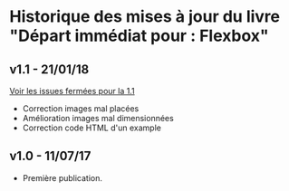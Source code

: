 # Historique des mises à jour du livre "Départ immédiat pour : Flexbox"

## v1.1 - 21/01/18

[Voir les issues fermées pour la 1.1](https://github.com/t13h37/feedback-zilliox-flexbox/milestone/1)

- Correction images mal placées
- Amélioration images mal dimensionnées
- Correction code HTML d'un example

## v1.0 - 11/07/17

- Première publication.
